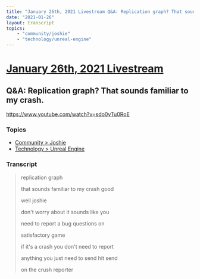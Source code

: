 ```yaml
---
title: "January 26th, 2021 Livestream Q&A: Replication graph? That sounds familiar to my crash."
date: "2021-01-26"
layout: transcript
topics:
    - "community/joshie"
    - "technology/unreal-engine"
---
```

# [January 26th, 2021 Livestream](../2021-01-26.md)
## Q&A: Replication graph? That sounds familiar to my crash.
https://www.youtube.com/watch?v=sdo0vTu0RoE

### Topics
* [Community > Joshie](../topics/community/joshie.md)
* [Technology > Unreal Engine](../topics/technology/unreal-engine.md)

### Transcript

> replication graph
> 
> that sounds familiar to my crash good
> 
> well joshie
> 
> don't worry about it sounds like you
> 
> need to report a bug questions on
> 
> satisfactory game
> 
> if it's a crash you don't need to report
> 
> anything you just need to send hit send
> 
> on the crush reporter
> 

